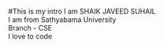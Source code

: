 #This is my intro
I am SHAIK JAVEED SUHAIL <br />
I am from Sathyabama University <br />
Branch - CSE <br />
I love to code <br />